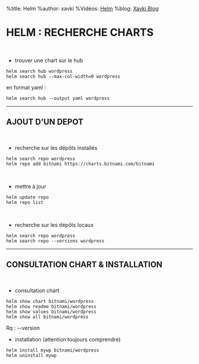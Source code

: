 %title: Helm
%author: xavki
%Vidéos: [Helm]()
%blog: [Xavki Blog](https://xavki.blog)


# HELM : RECHERCHE CHARTS


<br>

* trouver une chart sur le hub

```
helm search hub wordpress
helm search hub --max-col-width=0 wordpress
```

en format yaml :

```
helm search hub --output yaml wordpress
```

---------------------------------------------------------------------

## AJOUT D'UN DEPOT

<br>

* recherche sur les dépôts installés

```
helm search repo wordpress
helm repo add bitnami https://charts.bitnami.com/bitnami
```

<br>

* mettre à jour

```
helm update repo
helm repo list
```

<br>

* recherche sur les dépôts locaux 

```
helm search repo wordpress
helm search repo --versions wordpress
```

--------------------------------------------------------------------

## CONSULTATION CHART & INSTALLATION

<br>

* consultation chart

```
helm show chart bitnami/wordpress
helm show readme bitnami/wordpress
helm show values bitnami/wordpress
helm show all bitnami/wordpress
```

Rq : --version

* installation (attention toujours comprendre)

```
helm install mywp bitnami/wordpress
helm uninstall mywp
```
